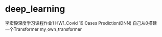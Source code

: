 # deep_learning

李宏毅深度学习课程作业1
HW1_Covid 19 Cases Prediction(DNN)
自己从0搭建一个Transformer
my_own_transformer

